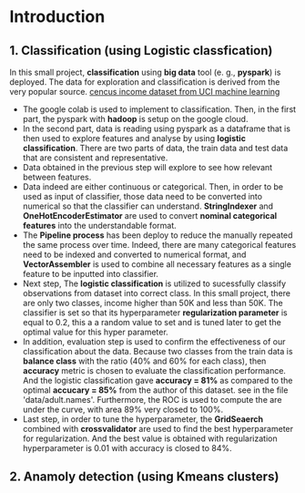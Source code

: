 
# Introduction
## 1. Classification (using Logistic classfication)
In this small project, **classification** using **big data** tool (e. g., **pyspark**) is deployed. The data for exploration and classification is derived from the very popular source. [cencus income dataset from UCI machine learning](https://archive.ics.uci.edu/ml/machine-learning-databases/adult/)
- The google colab is used to implement to classification. Then, in the first part, the pyspark with **hadoop** is setup on the google cloud.
- In the second part, data is reading using pyspark as a dataframe that is then used to explore features and analyse by using **logistic classification**. There are two parts of data, the train data and test data that are consistent and representative. 
- Data obtained in the previous step will explore to see how relevant between features. 
- Data indeed are either continuous or categorical. Then, in order to be used as input of classifier, those data need to be converted into numerical so that the classifier can understand. **StringIndexer** and **OneHotEncoderEstimator** are used to convert **nominal categorical features** into the understandable format.
- The **Pipeline process** has been deploy to reduce the manually repeated the same process over time. Indeed, there are many categorical features need to be indexed and converted to numerical format, and **VectorAssembler** is used to combine all necessary features as a single feature to be inputted into classifier.
- Next step, The **logistic classification** is utilized to sucessfully classify observations from dataset into correct class. In this small project, there are only two classes, income higher than 50K and less than 50K. The classifier is set so that its hyperparameter **regularization parameter** is equal to 0.2, this a a random value to set and is tuned later to get the optimal value for this hyper parameter. 
- In addition, evaluation step is used to confirm the effectiveness of our classification about the data. Because two classes from the train data is **balance class** with the ratio (40% and 60% for each class), then **accuracy** metric is chosen to evaluate the classification performance. And the logistic classification gave **accuracy = 81%** as compared to the optimal **accucary = 85%** from the author of this dataset. see in the file 'data/adult.names'. Furthermore, the ROC is used to compute the are under the curve, with area 89% very closed to 100%.
- Last step, in order to tune the hyperparameter, the **GridSeaerch** combined with **crossvalidator** are used to find the best hyperparameter for regularization. And the best value is obtained with regularization hyperparameter is 0.01 with accuracy is closed to 84%.        
 
## 2. Anamoly detection (using Kmeans clusters) 
